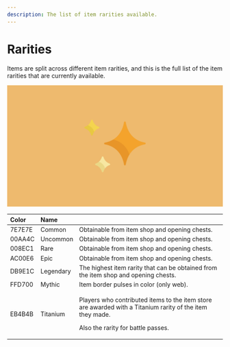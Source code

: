 ```yaml
---
description: The list of item rarities available.
---
```


# Rarities

Items are split across different item rarities, and this is the full list of the item rarities that are currently available.

![](../.gitbook/assets/shiny.png)

<table>
  <thead>
    <tr>
      <th style="text-align:left">Color</th>
      <th style="text-align:left">Name</th>
      <th style="text-align:left"></th>
    </tr>
  </thead>
  <tbody>
    <tr>
      <td style="text-align:left">7E7E7E</td>
      <td style="text-align:left">Common</td>
      <td style="text-align:left">Obtainable from item shop and opening chests.</td>
    </tr>
    <tr>
      <td style="text-align:left">00AA4C</td>
      <td style="text-align:left">Uncommon</td>
      <td style="text-align:left">Obtainable from item shop and opening chests.</td>
    </tr>
    <tr>
      <td style="text-align:left">008EC1</td>
      <td style="text-align:left">Rare</td>
      <td style="text-align:left">Obtainable from item shop and opening chests.</td>
    </tr>
    <tr>
      <td style="text-align:left">AC00E6</td>
      <td style="text-align:left">Epic</td>
      <td style="text-align:left">Obtainable from item shop and opening chests.</td>
    </tr>
    <tr>
      <td style="text-align:left">DB9E1C</td>
      <td style="text-align:left">Legendary</td>
      <td style="text-align:left">The highest item rarity that can be obtained from the item shop and opening
        chests.</td>
    </tr>
    <tr>
      <td style="text-align:left">FFD700</td>
      <td style="text-align:left">Mythic</td>
      <td style="text-align:left">Item border pulses in color (only web).</td>
    </tr>
    <tr>
      <td style="text-align:left">EB4B4B</td>
      <td style="text-align:left">Titanium</td>
      <td style="text-align:left">
        <p>Players who contributed items to the item store are awarded with a Titanium
          rarity of the item they made.
          <br />
        </p>
        <p>Also the rarity for battle passes.</p>
      </td>
    </tr>
  </tbody>
</table>

